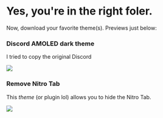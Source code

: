 # Yes, you're in the right foler.

Now, download your favorite theme(s). Previews just below:

### Discord AMOLED dark theme

I tried to copy the original Discord 

<img src="https://media.discordapp.net/attachments/644206156415238221/677538587713208330/unknown.png">

### Remove Nitro Tab

This *theme* (or plugin lol) allows you to hide the Nitro Tab.

<img src="https://media.discordapp.net/attachments/644206156415238221/677568115411779587/unknown.png">

